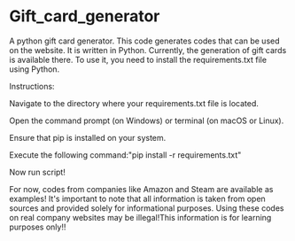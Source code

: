 # Gift_card_generator
A python gift card generator.
This code generates codes that can be used on the website. It is written in Python. Currently, the generation of gift cards is available there. To use it, you need to install the requirements.txt file using Python.

Instructions:

  Navigate to the directory where your requirements.txt file is located.
  
  Open the command prompt (on Windows) or terminal (on macOS or Linux).
  
  Ensure that pip is installed on your system.
  
  Execute the following command:"pip install -r requirements.txt"
  
  Now run script!
  
For now, codes from companies like Amazon and Steam are available as examples!
It's important to note that all information is taken from open sources and provided solely for informational purposes. Using these codes on real company websites may be illegal!This information is for learning purposes only!!
